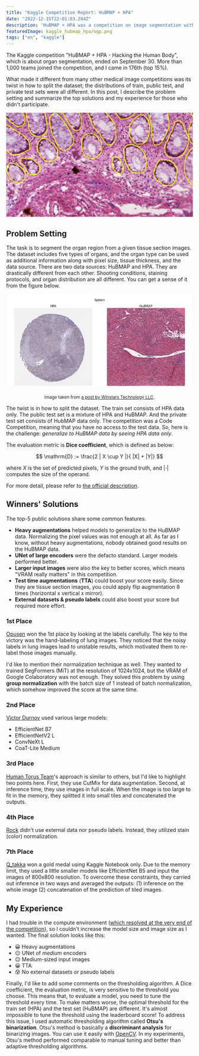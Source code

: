 ```yaml
---
title: "Kaggle Competition Report: HuBMAP + HPA"
date: "2022-12-15T22:01:03.284Z"
description: 'HuBMAP + HPA was a competition on image segmentation with a little twist in how to split the dataset. How did winners approach this problem?'
featuredImage: kaggle_hubmap_hpa/ogp.png
tags: ["en", "kaggle"]
---
```


The Kaggle competition "HuBMAP + HPA - Hacking the Human Body", which is about organ segmentation, ended on September 30. More than 1,000 teams joined the competition, and I came in 176th (top 15%). 

What made it different from many other medical image competitions was its twist in how to split the dataset; the distributions of train, public test, and private test sets were all different. In this post, I describe the problem setting and summarize the top solutions and my experience for those who didn't participate.

![Organ segmentation](ogp.png)

## Problem Setting
The task is to segment the organ region from a given tissue section images. The dataset includes five types of organs, and the organ type can be used as additional information along with pixel size, tissue thickness, and the data source. There are two data sources: HuBMAP and HPA. They are drastically different from each other. Shooting conditions, staining protocols, and organ distribution are all different. You can get a sense of it from the figure below.

![](2022-12-15-21-53-46.png)

<div style="text-align: center;"><small>Image taken from
<a href="https://wt-blog.medium.com/hubmap-hpa-hacking-the-human-body-6e58523961ed">
a post by Winstars Technology LLC</a>.</small></div>

The twist is in how to split the dataset. The train set consists of HPA data only. The public test set is a mixture of HPA and HuBMAP. And the private test set consists of HubMAP data only. The competition was a Code Competition, meaning that you have no access to the test data. So, here is the challenge: *generalize to HuBMAP data by seeing HPA data only*.

The evaluation metric is **Dice coefficient**, which is defined as below:

$$
\mathrm{D} := \frac{2 | X \cup Y |}{ |X| + |Y|}
$$

where $X$ is the set of predicted pixels, $Y$ is the ground truth, and $|\cdot|$ computes the size of the operand. 

For more detail, please refer to [the official description](https://www.kaggle.com/competitions/hubmap-organ-segmentation/overview/description).

## Winners' Solutions
The top-5 public solutions share some common features.

- **Heavy augmentations** helped models to generalize to the HuBMAP data. Normalizing the pixel values was not enough at all. As far as I know, without heavy augmentations, nobody obtained good results on the HuBMAP data.
- **UNet of large encoders** were the defacto standard. Larger models performed better.
- **Larger input images** were also the key to better scores, which means "VRAM really matters" in this competition.
- **Test time augmentations** (**TTA**) could boost your score easily. Since they are tissue section images, you could apply flip augmentation 8 times (horizontal x vertical x mirror).  
- **External datasets & pseudo labels** could also boost your score but required more effort.

### 1st Place
[Opusen](https://www.kaggle.com/competitions/hubmap-organ-segmentation/discussion/356201) won the 1st place by looking at the labels carefully. The key to the victory was the hand-labeling of lung images. They noticed that the noisy labels in lung images lead to unstable results, which motivated them to re-label those images manually.

I'd like to mention their normalization technique as well. They wanted to trained SegFormers (MiT) at the resolution of 1024x1024, but the VRAM of Google Colaboratory was not enough. They solved this problem by using **group normalization** with the batch size of 1 instead of batch normalization, which somehow improved the score at the same time.

### 2nd Place
[Victor Durnov](https://www.kaggle.com/competitions/hubmap-organ-segmentation/discussion/354857) used various large models:
- EfficientNet B7
- EfficientNetV2 L
- ConvNeXt L
- CoaT-Lite Medium

### 3rd Place
[Human Torus Team](https://www.kaggle.com/competitions/hubmap-organ-segmentation/discussion/354683)'s approach is similar to others, but I'd like to highlight two points here. First, they use CutMix for data augmentation. Second, at inference time, they use images in full scale. When the image is too large to fit in the memory, they splitted it into small tiles and concatenated the outputs.

### 4th Place
[Rock](https://www.kaggle.com/competitions/hubmap-organ-segmentation/discussion/354851) didn't use external data nor pseudo labels. Instead, they utilized stain (color) normalization.

### 7th Place
[Q_takka](https://www.kaggle.com/competitions/hubmap-organ-segmentation/discussion/354859) won a gold medal using Kaggle Notebook only. Due to the memory limit, they used a little smaller models like EfficientNet B5 and input the images of 800x800 resolution. To overcome these constraints, they carried out inference in two ways and averaged the outputs: (1) inference on the whole image (2) concatenation of the prediction of tiled images.

## My Experience
I had trouble in the compute environment ([which resolved at the very end of the competition](https://hippocampus-garden.com/workbench_shm/)), so I couldn't increase the model size and image size as I wanted. The final solution looks like this:
- 😀 Heavy augmentations
- 😐 UNet of *medium* encoders
- 😐 Medium-sized input images
- 😀 TTA 
- 😰 No external datasets or pseudo labels

Finally, I'd like to add some comments on the thresholding algorithm. A Dice coefficient, the evaluation metric, is very sensitive to the threshold you choose. This means that, to evaluate a model, you need to tune the threshold every time. To make matters worse, the optimal threshold for the train set (HPA) and the test set (HuBMAP) are different. It's almost impossible to tune the threshold using the leaderboard score! To address this issue, I used automatic thresholding algorithm called **Otsu's binarization**. Otsu's method is basically a **discriminant analysis** for binarizing images. You can use it easily with [OpenCV](https://docs.opencv.org/4.x/d7/d4d/tutorial_py_thresholding.html). In my experiments, Otsu's method performed comparable to manual tuning and better than adaptive thresholding algorithms.